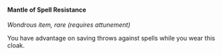 #### Mantle of Spell Resistance

*Wondrous item, rare (requires attunement)*

You have advantage on saving throws against spells while you wear this cloak.
